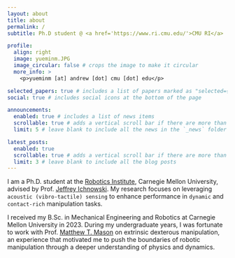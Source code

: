 ```yaml
---
layout: about
title: about
permalink: /
subtitle: Ph.D student @ <a href='https://www.ri.cmu.edu/'>CMU RI</a>

profile:
  align: right
  image: yueminm.JPG
  image_circular: false # crops the image to make it circular
  more_info: >
    <p>yueminm [at] andrew [dot] cmu [dot] edu</p>

selected_papers: true # includes a list of papers marked as "selected={true}"
social: true # includes social icons at the bottom of the page

announcements:
  enabled: true # includes a list of news items
  scrollable: true # adds a vertical scroll bar if there are more than 3 news items
  limit: 5 # leave blank to include all the news in the `_news` folder

latest_posts:
  enabled: true
  scrollable: true # adds a vertical scroll bar if there are more than 3 new posts items
  limit: 3 # leave blank to include all the blog posts
---
```


I am a Ph.D. student at the <a href="https://www.ri.cmu.edu/">Robotics Institute</a>, Carnegie Mellon University, advised by Prof. <a href="https://ichnow.ski/">Jeffrey Ichnowski</a>. My research focuses on leveraging `acoustic (vibro-tactile) sensing` to enhance performance in `dynamic` and `contact-rich` manipulation tasks.
 
I received my B.Sc. in Mechanical Engineering and Robotics at Carnegie Mellon University in 2023. During my undergraduate years, I was fortunate to work with Prof. <a href="https://www.ri.cmu.edu/ri-faculty/matthew-t-mason/">Matthew T. Mason</a> on extrinsic dexterous manipulation, an experience that motivated me to push the boundaries of robotic manipulation through a deeper understanding of physics and dynamics. 